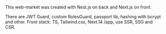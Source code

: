 This web-market was created with Nest.js on back and Next.js on front.

There are JWT Guard, custom RolesGuard, passport lib, hashing with bcrypt and other.
Front stack: TS, Tailwind.css, Next.14 /app, use SSR, SSG and CSR.
